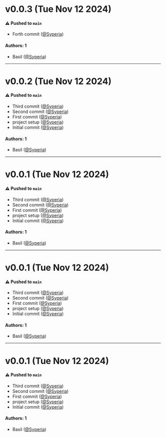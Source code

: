 # v0.0.3 (Tue Nov 12 2024)

#### ⚠️ Pushed to `main`

- Forth commit ([@Syperia](https://github.com/Syperia))

#### Authors: 1

- Basil ([@Syperia](https://github.com/Syperia))

---

# v0.0.2 (Tue Nov 12 2024)

#### ⚠️ Pushed to `main`

- Third commit ([@Syperia](https://github.com/Syperia))
- Second commit ([@Syperia](https://github.com/Syperia))
- First commit ([@Syperia](https://github.com/Syperia))
- project setup ([@Syperia](https://github.com/Syperia))
- Initial commit ([@Syperia](https://github.com/Syperia))

#### Authors: 1

- Basil ([@Syperia](https://github.com/Syperia))

---

# v0.0.1 (Tue Nov 12 2024)

#### ⚠️ Pushed to `main`

- Third commit ([@Syperia](https://github.com/Syperia))
- Second commit ([@Syperia](https://github.com/Syperia))
- First commit ([@Syperia](https://github.com/Syperia))
- project setup ([@Syperia](https://github.com/Syperia))
- Initial commit ([@Syperia](https://github.com/Syperia))

#### Authors: 1

- Basil ([@Syperia](https://github.com/Syperia))

---

# v0.0.1 (Tue Nov 12 2024)

#### ⚠️ Pushed to `main`

- Third commit ([@Syperia](https://github.com/Syperia))
- Second commit ([@Syperia](https://github.com/Syperia))
- First commit ([@Syperia](https://github.com/Syperia))
- project setup ([@Syperia](https://github.com/Syperia))
- Initial commit ([@Syperia](https://github.com/Syperia))

#### Authors: 1

- Basil ([@Syperia](https://github.com/Syperia))

---

# v0.0.1 (Tue Nov 12 2024)

#### ⚠️ Pushed to `main`

- Third commit ([@Syperia](https://github.com/Syperia))
- Second commit ([@Syperia](https://github.com/Syperia))
- First commit ([@Syperia](https://github.com/Syperia))
- project setup ([@Syperia](https://github.com/Syperia))
- Initial commit ([@Syperia](https://github.com/Syperia))

#### Authors: 1

- Basil ([@Syperia](https://github.com/Syperia))
